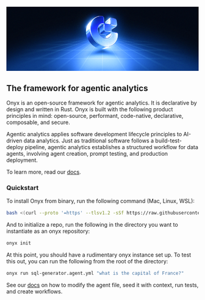 <p align="center"><img src="docs/readme-banner.png"/></p>

## The framework for agentic analytics

Onyx is an open-source framework for agentic analytics. It is declarative by design and written in Rust. Onyx is built with the following product principles in mind: open-source, performant, code-native, declarative, composable, and secure. 

Agentic analytics applies software development lifecycle principles to AI-driven data analytics. 
Just as traditional software follows a build-test-deploy pipeline, agentic analytics establishes a structured workflow for data agents, involving agent creation, prompt testing, and production deployment.  

To learn more, read our [docs](https://docs.onyxint.ai).

### Quickstart

To install Onyx from binary, run the following command (Mac, Linux, WSL):

```bash
bash <(curl --proto '=https' --tlsv1.2 -sSf https://raw.githubusercontent.com/onyx-hq/onyx-public-releases/refs/heads/main/install_onyx.sh)
```

And to initialize a repo, run the following in the directory you want to instantiate as an onyx repository:

```bash
onyx init
```

At this point, you should have a rudimentary onyx instance set up. To test this out, you can run the following from the root of the directory:

```bash
onyx run sql-generator.agent.yml "what is the capital of France?"
```

See our [docs](https://docs.onyxint.ai) on how to modify the agent file, seed it with context, run tests, and create workflows.
